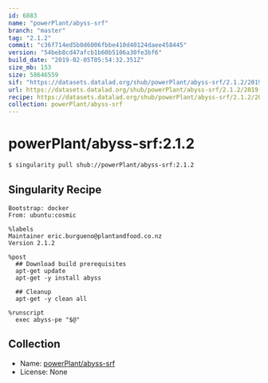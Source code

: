 ```yaml
---
id: 6883
name: "powerPlant/abyss-srf"
branch: "master"
tag: "2.1.2"
commit: "c36f714ed5b0d6006fbbe410d40124daee458445"
version: "54beb8cd47afcb1b60b5106a30fe3bf6"
build_date: "2019-02-05T05:54:32.351Z"
size_mb: 153
size: 58646559
sif: "https://datasets.datalad.org/shub/powerPlant/abyss-srf/2.1.2/2019-02-05-c36f714e-54beb8cd/54beb8cd47afcb1b60b5106a30fe3bf6.simg"
url: https://datasets.datalad.org/shub/powerPlant/abyss-srf/2.1.2/2019-02-05-c36f714e-54beb8cd/
recipe: https://datasets.datalad.org/shub/powerPlant/abyss-srf/2.1.2/2019-02-05-c36f714e-54beb8cd/Singularity
collection: powerPlant/abyss-srf
---
```


# powerPlant/abyss-srf:2.1.2

```bash
$ singularity pull shub://powerPlant/abyss-srf:2.1.2
```

## Singularity Recipe

```singularity
Bootstrap: docker
From: ubuntu:cosmic

%labels
Maintainer eric.burgueno@plantandfood.co.nz
Version 2.1.2

%post
  ## Download build prerequisites
  apt-get update
  apt-get -y install abyss
  
  ## Cleanup
  apt-get -y clean all

%runscript
  exec abyss-pe "$@"
```

## Collection

 - Name: [powerPlant/abyss-srf](https://github.com/powerPlant/abyss-srf)
 - License: None

